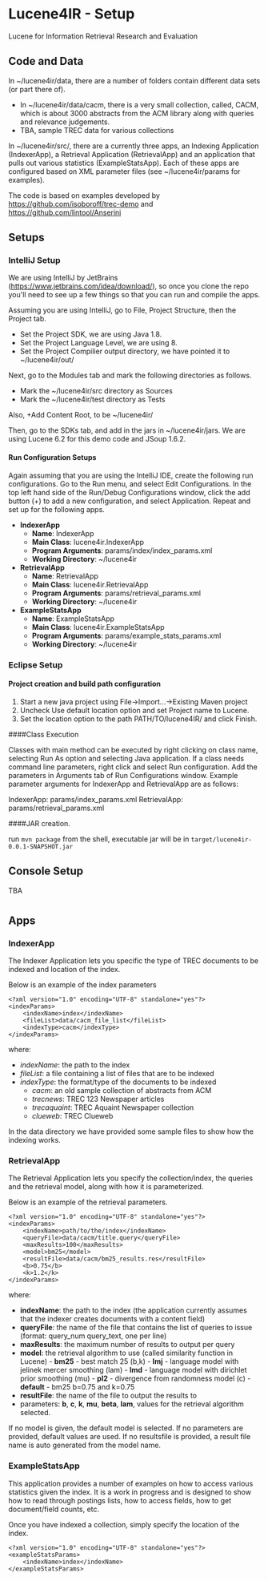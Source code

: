 # Lucene4IR - Setup

Lucene for Information Retrieval Research and Evaluation


## Code and Data
In ~/lucene4ir/data, there are a number of folders contain different data sets (or part there of).

- In ~/lucene4ir/data/cacm, there is a very small collection, called, CACM, which is about 3000 abstracts from the ACM library along with queries and relevance judgements.
- TBA, sample TREC data for various collections


In ~/lucene4ir/src/, there are a currently three apps, an Indexing Application (IndexerApp), a Retrieval Application (RetrievalApp) and an application that pulls out various statistics (ExampleStatsApp). Each of these apps are configured based on XML parameter files (see ~/lucene4ir/params for examples).

The code is based on examples developed by https://github.com/isoboroff/trec-demo and https://github.com/lintool/Anserini

## Setups

### IntelliJ Setup
We are using IntelliJ by JetBrains (https://www.jetbrains.com/idea/download/),
so once you clone the repo you'll need to see up a few things so that you can run and compile
the apps.

Assuming you are using IntelliJ, go to File, Project Structure, then the Project tab.

- Set the Project SDK, we are using Java 1.8.
- Set the Project Language Level, we are using 8.
- Set the Project Compilier output directory, we have pointed it to ~/lucene4ir/out/

Next, go to the Modules tab and mark the following directories as follows.
- Mark the ~/lucene4ir/src directory as Sources
- Mark the ~/lucene4ir/test directory as Tests

Also, +Add Content Root, to be ~/lucene4ir/

Then, go to the SDKs tab, and add in the jars in ~/lucene4ir/jars. We are using Lucene 6.2 for this demo code and JSoup 1.6.2.

#### Run Configuration Setups
Again assuming that you are using the IntelliJ IDE, create the following run configurations.
Go to the Run menu, and select Edit Configurations. In the top left hand side of the Run/Debug Configurations window, click the add button (+) to add a new configuration, and select Application. Repeat and set up for the following apps.

- **IndexerApp**
	- **Name**: IndexerApp
	- **Main Class**: lucene4ir.IndexerApp
	- **Program Arguments**: params/index/index_params.xml
	- **Working Directory**: ~/lucene4ir
- **RetrievalApp**
	- **Name**: RetrievalApp
	- **Main Class**: lucene4ir.RetrievalApp
	- **Program Arguments**: params/retrieval_params.xml
	- **Working Directory**: ~/lucene4ir
- **ExampleStatsApp**
	- **Name**: ExampleStatsApp
	- **Main Class**: lucene4ir.ExampleStatsApp
	- **Program Arguments**: params/example_stats_params.xml
	- **Working Directory**: ~/lucene4ir

### Eclipse Setup
#### Project creation and build path configuration
1. Start a new java project using File->Import...->Existing Maven project
2. Uncheck Use default location option and set Project name to Lucene. 
3. Set the location option to the path PATH/TO/lucene4IR/ and click Finish.

####Class Execution

Classes with main method can be executed by right clicking on class name, selecting Run As option and selecting Java application.
If a class needs command line parameters, right click and select Run configuration. Add the parameters in Arguments tab of Run 
Configurations window. Example parameter arguments for IndexerApp and RetrievalApp are as follows:

IndexerApp:  params/index_params.xml
RetrievalApp: params/retrieval_params.xml

####JAR creation.

run `mvn package` from the shell, executable jar will be in `target/lucene4ir-0.0.1-SNAPSHOT.jar` 

## Console Setup
TBA


#


## Apps

### IndexerApp

The Indexer Application lets you specific the type of TREC documents to be indexed and location of the index. 

Below is an example of the index parameters

```
<?xml version="1.0" encoding="UTF-8" standalone="yes"?>
<indexParams>
    <indexName>index</indexName>
    <fileList>data/cacm_file_list</fileList>
    <indexType>cacm</indexType>
</indexParams>
```

where:
- *indexName*: the path to the index
- *fileList*: a file containing a list of files that are to be indexed
- *indexType*: the format/type of the documents to be indexed
	- *cacm*: an old sample collection of abstracts from ACM
	- *trecnews*: TREC 123 Newspaper articles
	- *trecaquaint*: TREC Aquaint Newspaper collection
	- *clueweb*: TREC Clueweb
	 
In the data directory we have provided some sample files to show how the indexing works.

### RetrievalApp

The Retrieval Application lets you specify the collection/index, the queries and the retrieval model, along with how it is parameterized.

Below is an example of the retrieval parameters.

```
<?xml version="1.0" encoding="UTF-8" standalone="yes"?>
<indexParams>
    <indexName>path/to/the/index</indexName>
    <queryFile>data/cacm/title.query</queryFile>
    <maxResults>100</maxResults>
    <model>bm25</model>
    <resultFile>data/cacm/bm25_results.res</resultFile>
    <b>0.75</b>
    <k>1.2</k>
</indexParams>
```

where:

- **indexName**: the path to the index (the application currently assumes that the indexer creates documents with a content field)
- **queryFile**: the name of the file that contains the list of queries to issue (format: query_num query_text, one per line)
- **maxResults**: the maximum number of results to output per query
- **model**: the retrieval algorithm to use (called similarity function in Lucene)
	  - **bm25** - best match 25 (b,k)
	  - **lmj** - language model with jelinek mercer smoothing (lam)
	  - **lmd** - language model with dirichlet prior smoothing (mu)
	  - **pl2** - divergence from randomness model (c)
	  - **default** - bm25 b=0.75 and k=0.75
- **resultFile**: the name of the file to output the results to
- parameters: **b**, **c**, **k**, **mu**, **beta**, **lam**, values for the retrieval algorithm selected.

If no model is given, the default model is selected. If no parameters are provided, default values are used. If no resultsfile is provided, a result file name is auto generated from the model name.


### ExampleStatsApp
This application provides a number of examples on how to access various statistics given the index. It is a work in progress and is designed to show how to read through postings lists, how to access fields, how to get document/field counts, etc.

Once you have indexed a collection, simply specify the location of the index.

```
<?xml version="1.0" encoding="UTF-8" standalone="yes"?>
<exampleStatsParams>
    <indexName>index</indexName>
</exampleStatsParams>
```















